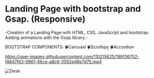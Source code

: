 # Landing Page with bootstrap and Gsap. (Responsive)

-Creation of a Landing Page with HTML, CSS, JavaScript and bootstrap. 
Adding animations with the Gsap library.-



BOOTSTRAP COMPONENTS:
  🍀Carousel
  🍀Scrollspy
  🍀Accordion

https://user-images.githubusercontent.com/110215625/199136752-f4647f43-0961-46ce-a8c6-3592e48e7d75.mp4



![Desk](https://user-images.githubusercontent.com/110215625/199138141-5c502bc4-2ee1-4e2c-bf37-19c2dbe86e88.png)

